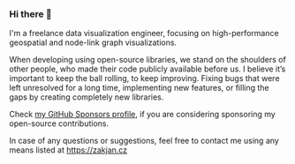 ### Hi there 👋

I'm a freelance data visualization engineer, focusing on high-performance geospatial and node-link graph visualizations.

When developing using open-source libraries, we stand on the shoulders of other people, who made their code publicly available before us. I believe it’s important to keep the ball rolling, to keep improving. Fixing bugs that were left unresolved for a long time, implementing new features, or filling the gaps by creating completely new libraries.

Check [my GitHub Sponsors profile](https://github.com/sponsors/zakjan), if you are considering sponsoring my open-source contributions.

In case of any questions or suggestions, feel free to contact me using any means listed at https://zakjan.cz
